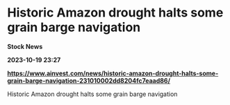 # Historic Amazon drought halts some grain barge navigation
**Stock News**

**2023-10-19 23:27**

**https://www.ainvest.com/news/historic-amazon-drought-halts-some-grain-barge-navigation-231010002dd8204fc7eaad86/**

Historic Amazon drought halts some grain barge navigation